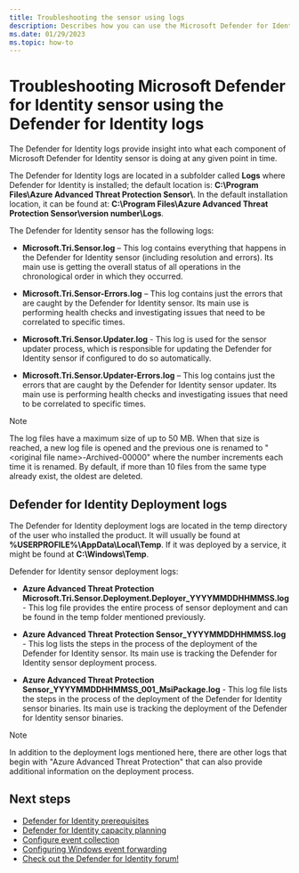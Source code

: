 ```yaml
---
title: Troubleshooting the sensor using logs
description: Describes how you can use the Microsoft Defender for Identity logs to troubleshoot issues
ms.date: 01/29/2023
ms.topic: how-to
---
```


# Troubleshooting Microsoft Defender for Identity sensor using the Defender for Identity logs

The Defender for Identity logs provide insight into what each component of Microsoft Defender for Identity sensor is doing at any given point in time.

The Defender for Identity logs are located in a subfolder called **Logs** where Defender for Identity is installed; the default location is: **C:\Program Files\Azure Advanced Threat Protection Sensor\\**. In the default installation location, it can be found at: **C:\Program Files\Azure Advanced Threat Protection Sensor\version number\Logs**.

The Defender for Identity sensor has the following logs:

- **Microsoft.Tri.Sensor.log** – This log contains everything that happens in the Defender for Identity sensor (including resolution and errors). Its main use is getting the overall status of all operations in the chronological order in which they occurred.

- **Microsoft.Tri.Sensor-Errors.log** – This log contains just the errors that are caught by the Defender for Identity sensor. Its main use is performing health checks and investigating issues that need to be correlated to specific times.

- **Microsoft.Tri.Sensor.Updater.log** - This log is used for the sensor updater process, which is responsible for updating the Defender for Identity sensor if configured to do so automatically.

- **Microsoft.Tri.Sensor.Updater-Errors.log** – This log contains just the errors that are caught by the Defender for Identity sensor updater. Its main use is performing health checks and investigating issues that need to be correlated to specific times.

> [!NOTE]
> The log files have a maximum size of up to 50 MB. When that size is reached, a new log file is opened and the previous one is renamed to "&lt;original file name&gt;-Archived-00000" where the number increments each time it is renamed. By default, if more than 10 files from the same type already exist, the oldest are deleted.

## Defender for Identity Deployment logs

The Defender for Identity deployment logs are located in the temp directory of the user who installed the product. It will usually be found at **%USERPROFILE%\AppData\Local\Temp**. If it was deployed by a service, it might be found at **C:\Windows\Temp**.

Defender for Identity sensor deployment logs:

- **Azure Advanced Threat Protection Microsoft.Tri.Sensor.Deployment.Deployer_YYYYMMDDHHMMSS.log** - This log file provides the entire process of sensor deployment and can be found in the temp folder mentioned previously.

- **Azure Advanced Threat Protection Sensor_YYYYMMDDHHMMSS.log** - This log lists the steps in the process of the deployment of the Defender for Identity sensor. Its main use is tracking the Defender for Identity sensor deployment process.

- **Azure Advanced Threat Protection Sensor_YYYYMMDDHHMMSS_001_MsiPackage.log** - This log file lists the steps in the process of the deployment of the Defender for Identity sensor binaries. Its main use is tracking the deployment of the Defender for Identity sensor binaries.

> [!NOTE]
> In addition to the deployment logs mentioned here, there are other logs that begin with "Azure Advanced Threat Protection" that can also provide additional information on the deployment process.

## Next steps

- [Defender for Identity prerequisites](deploy/prerequisites.md)
- [Defender for Identity capacity planning](deploy/capacity-planning.md)
- [Configure event collection](deploy/configure-event-collection.md)
- [Configuring Windows event forwarding](deploy/configure-event-forwarding.md)
- [Check out the Defender for Identity forum!](<https://aka.ms/MDIcommunity>)
